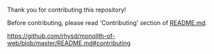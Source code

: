 Thank you for contributing this repository!

Before contributing, please read 'Contributing' section of [README.md](./README.md).

https://github.com/rhysd/monolith-of-web/blob/master/README.md#contributing

